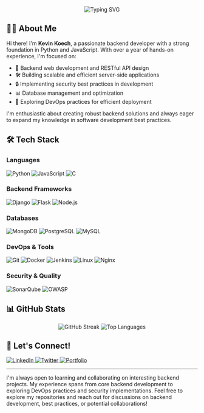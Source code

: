 <div align="center">
  <img src="https://readme-typing-svg.herokuapp.com/?lines=Welcome+to+Kevin's+Profile!;Backend+Developer;Problem+Solver;Continuous+Learner&center=true&width=380&height=45" alt="Typing SVG">
</div>

## 👨‍💻 About Me

Hi there! I'm **Kevin Koech**, a passionate backend developer with a strong foundation in Python and JavaScript. With over a year of hands-on experience, I'm focused on:

- 🔭 Backend web development and RESTful API design
- 🛠️ Building scalable and efficient server-side applications
- 🔒 Implementing security best practices in development
- 📊 Database management and optimization
- 🚀 Exploring DevOps practices for efficient deployment

I'm enthusiastic about creating robust backend solutions and always eager to expand my knowledge in software development best practices.

## 🛠️ Tech Stack

### Languages
![Python](https://img.shields.io/badge/Python-FFD43B?style=for-the-badge&logo=python&logoColor=blue)
![JavaScript](https://img.shields.io/badge/JavaScript-323330?style=for-the-badge&logo=javascript&logoColor=F7DF1E)
![C](https://img.shields.io/badge/C-00599C?style=for-the-badge&logo=c&logoColor=white)

### Backend Frameworks
![Django](https://img.shields.io/badge/Django-092E20?style=for-the-badge&logo=django&logoColor=white)
![Flask](https://img.shields.io/badge/Flask-000000?style=for-the-badge&logo=flask&logoColor=white)
![Node.js](https://img.shields.io/badge/Node.js-339933?style=for-the-badge&logo=nodedotjs&logoColor=white)

### Databases
![MongoDB](https://img.shields.io/badge/MongoDB-4EA94B?style=for-the-badge&logo=mongodb&logoColor=white)
![PostgreSQL](https://img.shields.io/badge/PostgreSQL-316192?style=for-the-badge&logo=postgresql&logoColor=white)
![MySQL](https://img.shields.io/badge/MySQL-005C84?style=for-the-badge&logo=mysql&logoColor=white)

### DevOps & Tools
![Git](https://img.shields.io/badge/GIT-E44C30?style=for-the-badge&logo=git&logoColor=white)
![Docker](https://img.shields.io/badge/Docker-2CA5E0?style=for-the-badge&logo=docker&logoColor=white)
![Jenkins](https://img.shields.io/badge/Jenkins-D24939?style=for-the-badge&logo=jenkins&logoColor=white)
![Linux](https://img.shields.io/badge/Linux-FCC624?style=for-the-badge&logo=linux&logoColor=black)
![Nginx](https://img.shields.io/badge/Nginx-009639?style=for-the-badge&logo=nginx&logoColor=white)

### Security & Quality
![SonarQube](https://img.shields.io/badge/SonarQube-4E9BCD?style=for-the-badge&logo=sonarqube&logoColor=white)
![OWASP](https://img.shields.io/badge/OWASP-000000?style=for-the-badge&logo=owasp&logoColor=white)

## 📊 GitHub Stats

<div align="center">
  <img src="http://github-readme-streak-stats.herokuapp.com?user=kevinkoech357&theme=tokyonight&hide_border=true" alt="GitHub Streak" />
  <img src="https://github-readme-stats.vercel.app/api/top-langs/?username=kevinkoech357&theme=tokyonight&hide_border=true&include_all_commits=true&count_private=true&layout=compact" alt="Top Languages" />
</div>

## 🤝 Let's Connect!

<div align="left">
  <a href="https://www.linkedin.com/in/kevin-koech-834189263" target="_blank">
    <img src="https://img.shields.io/badge/LinkedIn-0077B5?style=for-the-badge&logo=linkedin&logoColor=white" alt="LinkedIn">
  </a>
  <a href="https://twitter.com/kevinkoech357" target="_blank">
    <img src="https://img.shields.io/badge/Twitter-1DA1F2?style=for-the-badge&logo=twitter&logoColor=white" alt="Twitter">
  </a>
  <a href="https://kevinkoech.site" target="_blank">
    <img src="https://img.shields.io/badge/Portfolio-FF5722?style=for-the-badge&logo=google-chrome&logoColor=white" alt="Portfolio">
  </a>
</div>

---

I'm always open to learning and collaborating on interesting backend projects. My experience spans from core backend development to exploring DevOps practices and security implementations. Feel free to explore my repositories and reach out for discussions on backend development, best practices, or potential collaborations!

